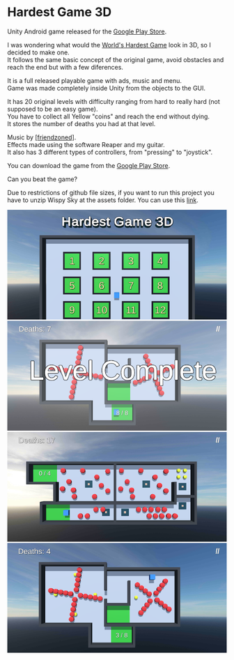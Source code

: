 # Hardest Game 3D

Unity Android game released for the [Google Play Store](https://play.google.com/store/apps/details?id=com.Olbrieno.HardestGame3D).

I was wondering what would the [World's Hardest Game](https://www.coolmathgames.com/0-worlds-hardest-game) look in 3D, so I decided to make one.\
It follows the same basic concept of the original game, avoid obstacles and reach the end but with a few diferences.

It is a full released playable game with ads, music and menu.\
Game was made completely inside Unity from the objects to the GUI.

It has 20 original levels with difficulty ranging from hard to really hard (not supposed to be an easy game).\
You have to collect all Yellow "coins" and reach the end without dying.\
It stores the number of deaths you had at that level.

Music by [[friendzoned]](https://soundcloud.com/friendzonedbeats).\
Effects made using the software Reaper and my guitar.\
It also has 3 different types of controllers, from "pressing" to "joystick".

You can download the game from the [Google Play Store](https://play.google.com/store/apps/details?id=com.Olbrieno.HardestGame3D).

Can you beat the game?


Due to restrictions of github file sizes, if you want to run this project you have to unzip Wispy Sky at the assets folder. You can use this [link](https://pinetools.com/join-files).


![GitHub Logo](/Extras/Pictures/0.png)
![GitHub Logo](/Extras/Pictures/1.png)
![GitHub Logo](/Extras/Pictures/2.png)
![GitHub Logo](/Extras/Pictures/3.png)
